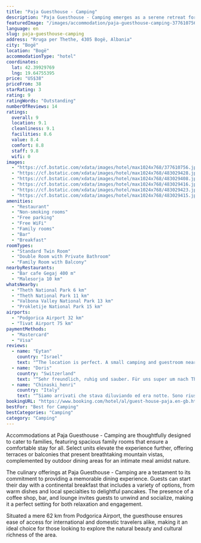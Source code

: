```yaml
---
title: "Paja Guesthouse - Camping"
description: "Paja Guesthouse - Camping emerges as a serene retreat for travelers seeking a blend of comfort and nature, located approximately 29 km from the majestic Theth National Park."
featuredImage: "/images/accommodation/paja-guesthouse-camping-377610756.jpg"
language: en
slug: paja-guesthouse-camping
address: "Rruga per Thethe, 4305 Bogë, Albania"
city: "Bogë"
location: "Bogë"
accommodationType: "hotel"
coordinates:
  lat: 42.39929769
  lng: 19.64755395
price: "US$38"
priceFrom: 38
starRating: 3
rating: 9
ratingWords: "Outstanding"
numberOfReviews: 14
ratings:
  overall: 9
  location: 9.1
  cleanliness: 9.1
  facilities: 8.6
  value: 8.4
  comfort: 8.8
  staff: 9.8
  wifi: 0
images:
  - "https://cf.bstatic.com/xdata/images/hotel/max1024x768/377610756.jpg?k=80f2a9f1a0c19d2e0580a2e1a6adb2baa5ee4be362106f2fa3cf8b58637cbbb5&o=&hp=1"
  - "https://cf.bstatic.com/xdata/images/hotel/max1024x768/483029428.jpg?k=7858842c0092db26146319b2513683305d537cc7ac08479367d73766465535c7&o=&hp=1"
  - "https://cf.bstatic.com/xdata/images/hotel/max1024x768/483029408.jpg?k=bf30bb23f15644c23bef4f6490ee8ba38e755d795c304679312ffab67ee207ca&o=&hp=1"
  - "https://cf.bstatic.com/xdata/images/hotel/max1024x768/483029416.jpg?k=e3c8a26827200bfecd44627f7c71330929a4d9ab1fd9b86af114046706c772ba&o=&hp=1"
  - "https://cf.bstatic.com/xdata/images/hotel/max1024x768/483029423.jpg?k=14fe95b0a15be1d2a924c28ca489c77a4e8008fcc17fc63f969cba9771a0fe0c&o=&hp=1"
  - "https://cf.bstatic.com/xdata/images/hotel/max1024x768/483029415.jpg?k=b377611e85b3af4d2dbbdf82427100b0cb0dd5cba50e8b0cf64d59a05f868ad1&o=&hp=1"
amenities:
  - "Restaurant"
  - "Non-smoking rooms"
  - "Free parking"
  - "Free WiFi"
  - "Family rooms"
  - "Bar"
  - "Breakfast"
roomTypes:
  - "Standard Twin Room"
  - "Double Room with Private Bathroom"
  - "Family Room with Balcony"
nearbyRestaurants:
  - "Bar cafe Gegaj 400 m"
  - "Malesorja 10 km"
whatsNearby:
  - "Theth National Park 6 km"
  - "Theth National Park 11 km"
  - "Valbona Valley National Park 13 km"
  - "Prokletije National Park 15 km"
airports:
  - "Podgorica Airport 32 km"
  - "Tivat Airport 75 km"
paymentMethods:
  - "Mastercard"
  - "Visa"
reviews:
  - name: "Eytan"
    country: "Israel"
    text: "“The location is perfect. A small camping and guestroom near the road to Teth”"
  - name: "Doris"
    country: "Switzerland"
    text: "“Sehr freundlich, ruhig und sauber. Für uns super um nach Theth zu reisen. Danke”"
  - name: "Chinaski_henri"
    country: "Italy"
    text: "“Siamo arrivati che stava diluviando ed era notte. Sono riusciti a trovarci una sistemazione perché altrimenti dovevamo montare la tenda in condizioni meteorologiche pietose.”"
bookingURL: "https://www.booking.com/hotel/al/guest-house-paja.en-gb.html?aid=8035640"
bestFor: "Best for Camping"
bestCategories: "Camping"
category: "Camping"
---
```


Accommodations at Paja Guesthouse - Camping are thoughtfully designed to cater to families, featuring spacious family rooms that ensure a comfortable stay for all. Select units elevate the experience further, offering terraces or balconies that present breathtaking mountain vistas, complemented by outdoor dining areas for an intimate meal amidst nature.

The culinary offerings at Paja Guesthouse - Camping are a testament to its commitment to providing a memorable dining experience. Guests can start their day with a continental breakfast that includes a variety of options, from warm dishes and local specialties to delightful pancakes. The presence of a coffee shop, bar, and lounge invites guests to unwind and socialize, making it a perfect setting for both relaxation and engagement.

Situated a mere 62 km from Podgorica Airport, the guesthouse ensures ease of access for international and domestic travelers alike, making it an ideal choice for those looking to explore the natural beauty and cultural richness of the area.